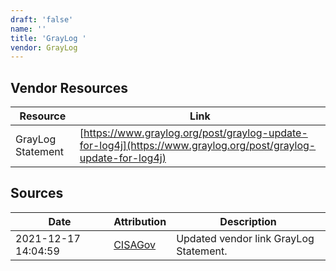 ```yaml
---
draft: 'false'
name: ''
title: 'GrayLog '
vendor: GrayLog
---
```


## Vendor Resources
| Resource | Link |
| --- | --- |
| GrayLog Statement | [https://www.graylog.org/post/graylog-update-for-log4j](https://www.graylog.org/post/graylog-update-for-log4j) |



## Sources
| Date | Attribution | Description |
| --- | --- | --- |
| 2021-12-17 14:04:59 | [CISAGov](https://raw.githubusercontent.com/cisagov/log4j-affected-db/develop/README.md) | Updated vendor link GrayLog Statement.  |
